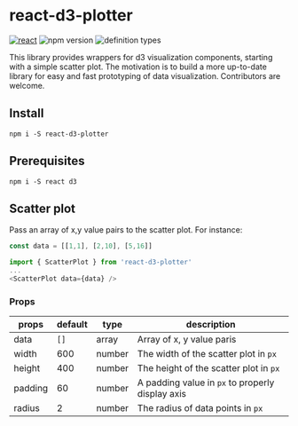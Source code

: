 # react-d3-plotter

[![react](https://img.shields.io/badge/built%20with-react-61dafb.svg)](https://reactjs.org/)
![npm version](https://img.shields.io/npm/v/react-d3-plotter.svg?style=flat) ![definition types](https://img.shields.io/npm/types/react-d3-plotter.svg)

This library provides wrappers for d3 visualization components, starting with a simple scatter plot. The motivation is to build a more up-to-date library for easy and fast prototyping of data visualization. Contributors are welcome.

## Install

`npm i -S react-d3-plotter`

## Prerequisites

`npm i -S react d3`

## Scatter plot

Pass an array of x,y value pairs to the scatter plot. For instance:

```javascript
const data = [[1,1], [2,10], [5,16]]
```


```javascript
import { ScatterPlot } from 'react-d3-plotter'
...
<ScatterPlot data={data} />
```

### Props

| props | default | type | description |
| - | - | - | - |
| data | `[]` | array | Array of x, y value paris |
| width | 600 | number | The width of the scatter plot in `px` |
| height | 400 | number | The height of the scatter plot in `px` |
| padding | 60 | number | A padding value in `px` to properly display axis |
| radius | 2 | number | The radius of data points in `px` |
